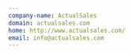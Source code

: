 ```yaml
---
company-name: ActualSales
domain: actualsales.com
home: http://www.actualsales.com/
email: info@actualsales.com
---
```




